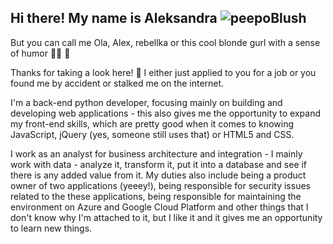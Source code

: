 ## Hi there! My name is Aleksandra ![peepoBlush](https://cdn.discordapp.com/emojis/738425988463198278.webp?size=32&quality=lossless) 
But you can call me Ola, Alex, rebellka or this cool blonde gurl with a sense of humor 💅🏼 💜

Thanks for taking a look here! 👀 I either just applied to you for a job or you found me by accident or stalked me on the internet.

I'm a back-end python developer, focusing mainly on building and developing web applications - this also gives me the opportunity to expand my front-end skills, which are pretty good when it comes to knowing JavaScript, jQuery (yes, someone still uses that) or HTML5 and CSS.

I work as an analyst for business architecture and integration - I mainly work with data - analyze it, transform it, put it into a database and see if there is any added value from it. My duties also include being a product owner of two applications (yeeey!), being responsible for security issues related to the these applications, being responsible for maintaining the environment on Azure and Google Cloud Platform and other things that I don't know why I'm attached to it, but I like it and it gives me an opportunity to learn new things.

